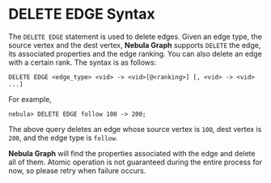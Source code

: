 # DELETE EDGE Syntax

The `DELETE EDGE` statement is used to delete edges. Given an edge type, the source vertex and the dest vertex, **Nebula Graph** supports `DELETE` the edge, its associated properties and the edge ranking. You can also delete an edge with a certain rank. The syntax is as follows:

```ngql
DELETE EDGE <edge_type> <vid> -> <vid>[@<ranking>] [, <vid> -> <vid> ...]
```

For example,

```ngql
nebula> DELETE EDGE follow 100 -> 200;
```

The above query deletes an edge whose source vertex is `100`, dest vertex is `200`, and the edge type is `follow`.

**Nebula Graph** will find the properties associated with the edge and delete all of them. Atomic operation is not guaranteed during the entire process for now, so please retry when failure occurs.
